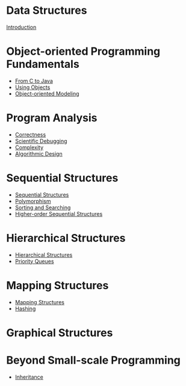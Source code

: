 # Data Structures

[Introduction]()

# Object-oriented Programming Fundamentals

- [From C to Java](./from-c-to-java.md)
- [Using Objects](./using-objects.md)
- [Object-oriented Modeling](./object-oriented-modeling.md)

# Program Analysis

- [Correctness](./correctness.md)
- [Scientific Debugging](./scientific-debugging.md)
- [Complexity]()
- [Algorithmic Design]()

# Sequential Structures

- [Sequential Structures]()
- [Polymorphism]()
- [Sorting and Searching]()
- [Higher-order Sequential Structures]()

# Hierarchical Structures

- [Hierarchical Structures]()
- [Priority Queues]()

# Mapping Structures

- [Mapping Structures]()
- [Hashing]()

# Graphical Structures

# Beyond Small-scale Programming

- [Inheritance]()
